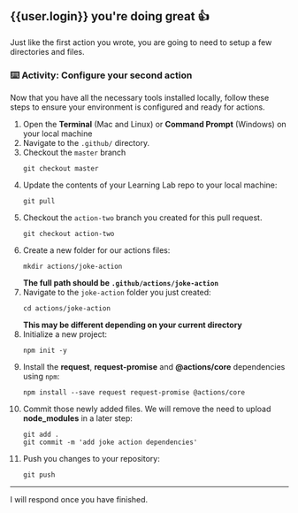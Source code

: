 ## {{user.login}} you're doing great 👍

Just like the first action you wrote, you are going to need to setup a few directories and files.

### :keyboard: Activity: Configure your second action

Now that you have all the necessary tools installed locally, follow these steps to ensure your environment is configured and ready for actions.

1. Open the **Terminal** (Mac and Linux) or **Command Prompt** (Windows) on your local machine
1. Navigate to the `.github/` directory.
1. Checkout the `master` branch
   ```shell
   git checkout master
   ```
1. Update the contents of your Learning Lab repo to your local machine:
   ```shell
   git pull
   ```
1. Checkout the `action-two` branch you created for this pull request.
   ```shell
   git checkout action-two
   ```
1. Create a new folder for our actions files:
   ```shell
   mkdir actions/joke-action
   ```
   **The full path should be `.github/actions/joke-action`**
1. Navigate to the `joke-action` folder you just created:
   ```shell
   cd actions/joke-action
   ```
   **This may be different depending on your current directory**
1. Initialize a new project:
   ```shell
   npm init -y
   ```
1. Install the **request**, **request-promise** and **@actions/core** dependencies using `npm`:
   ```shell
   npm install --save request request-promise @actions/core
   ```
1. Commit those newly added files. We will remove the need to upload **node_modules** in a later step:
   ```shell
   git add .
   git commit -m 'add joke action dependencies'
   ```
1. Push you changes to your repository:
    ```shell
    git push
    ```

---

I will respond once you have finished.
